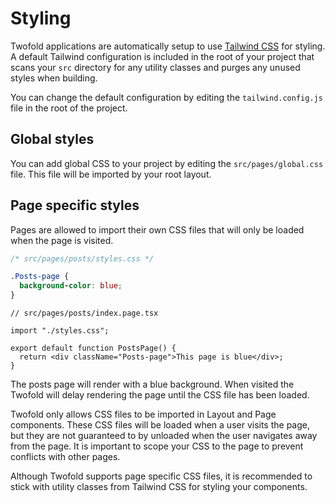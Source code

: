# Styling

Twofold applications are automatically setup to use [Tailwind CSS](https://tailwindcss.com/) for styling. A default Tailwind configuration is included in the root of your project that scans your `src` directory for any utility classes and purges any unused styles when building.

You can change the default configuration by editing the `tailwind.config.js` file in the root of the project.

## Global styles

You can add global CSS to your project by editing the `src/pages/global.css` file. This file will be imported by your root layout.

## Page specific styles

Pages are allowed to import their own CSS files that will only be loaded when the page is visited.

```css
/* src/pages/posts/styles.css */

.Posts-page {
  background-color: blue;
}
```

```tsx
// src/pages/posts/index.page.tsx

import "./styles.css";

export default function PostsPage() {
  return <div className="Posts-page">This page is blue</div>;
}
```

The posts page will render with a blue background. When visited the Twofold will delay rendering the page until the CSS file has been loaded.

Twofold only allows CSS files to be imported in Layout and Page components. These CSS files will be loaded when a user visits the page, but they are not guaranteed to by unloaded when the user navigates away from the page. It is important to scope your CSS to the page to prevent conflicts with other pages.

Although Twofold supports page specific CSS files, it is recommended to stick with utility classes from Tailwind CSS for styling your components.
